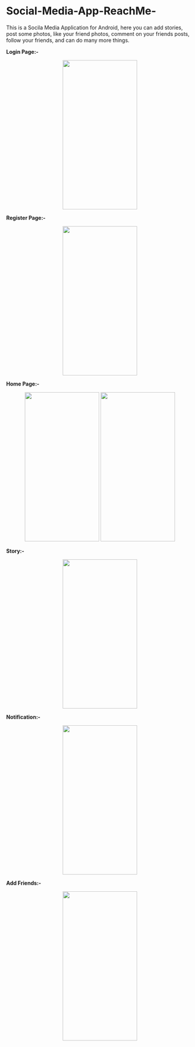 # Social-Media-App-ReachMe-
This is a Socila Media Application for Android, here you can add stories, post some photos, like your friend photos, comment on your friends posts, follow your friends, and can do many more things.

**Login Page:-**

<p align="center">
  <img src="https://user-images.githubusercontent.com/98186477/187093612-15379abb-8ff4-4a84-9603-d86b6e3845d4.jpg" width="200" height="400"   />
</p>

**Register Page:-**

<p align="center">
  <img src="https://user-images.githubusercontent.com/98186477/187093630-61ec1537-cad4-4794-af9d-29b2b7a06102.jpg" width="200" height="400"   />
</p>

**Home Page:-**


<p align="center">
  <img src="https://user-images.githubusercontent.com/98186477/187093643-c70131c0-a688-4902-9165-38b716717602.jpg" width="200" height="400"   />
  <img src="https://user-images.githubusercontent.com/98186477/187093650-8330f444-20db-4f70-a45e-a7e1382a32f2.jpg" width="200" height="400"   />
</p>

**Story:-**

<p align="center">
  <img src="https://user-images.githubusercontent.com/98186477/187093661-fc39f2ff-1e3b-4b51-9ac4-c902bd6d90a8.jpg" width="200" height="400"   />
</p>


**Notification:-**

<p align="center">
  <img src="https://user-images.githubusercontent.com/98186477/187093687-5ee4625b-797a-4efa-b408-664bd0a5c0fb.jpg" width="200" height="400"   />
</p>


**Add Friends:-**

<p align="center">
  <img src="https://user-images.githubusercontent.com/98186477/187093697-11fe1beb-815e-4fce-a5cd-5a576b26868e.jpg" width="200" height="400"   />
</p>










